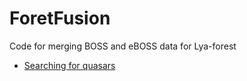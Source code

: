 # ForetFusion
Code for merging BOSS and eBOSS data for Lya-forest



* [Searching for quasars](http://nbviewer.jupyter.org/github/ja-vazquez/ForetFusion/blob/master/sdss_catalog.ipynb)